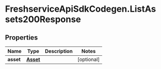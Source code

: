 # FreshserviceApiSdkCodegen.ListAssets200Response

## Properties

| Name      | Type                  | Description | Notes      |
| --------- | --------------------- | ----------- | ---------- |
| **asset** | [**Asset**](Asset.md) |             | [optional] |

